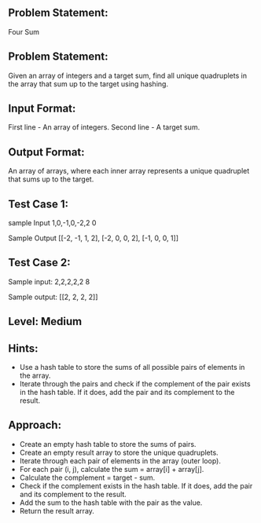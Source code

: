## Problem Statement:
Four Sum

## Problem Statement:
Given an array of integers and a target sum, find all 
unique quadruplets in the array that sum up to the 
target using hashing.


## Input Format:
First line - An array of integers.
Second line - A target sum.


## Output Format:
An array of arrays, where each inner 
array represents a unique quadruplet 
that sums up to the target.


## Test Case 1:
sample Input
1,0,-1,0,-2,2
0

Sample Output
[[-2, -1, 1, 2], [-2, 0, 0, 2], [-1, 0, 0, 1]]

## Test Case 2:
Sample input: 
2,2,2,2,2
8

Sample output:
[[2, 2, 2, 2]]

## Level: Medium

## Hints:
- Use a hash table to store the sums of all possible 
pairs of elements in the array.
- Iterate through the pairs and check if the 
complement of the pair exists in the hash table.
If it does, add the pair and its complement to 
the result.


## Approach:
- Create an empty hash table to store the sums of pairs.
- Create an empty result array to store the unique quadruplets.
- Iterate through each pair of elements in the array (outer loop).
- For each pair (i, j), calculate the sum = array[i] + array[j].
- Calculate the complement = target - sum.
- Check if the complement exists in the hash table. If it does, add the pair and its complement to the result.
- Add the sum to the hash table with the pair as the value.
- Return the result array.